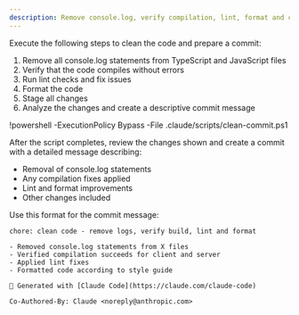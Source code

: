```yaml
---
description: Remove console.log, verify compilation, lint, format and create clean commit
---
```


Execute the following steps to clean the code and prepare a commit:

1. Remove all console.log statements from TypeScript and JavaScript files
2. Verify that the code compiles without errors
3. Run lint checks and fix issues
4. Format the code
5. Stage all changes
6. Analyze the changes and create a descriptive commit message

!powershell -ExecutionPolicy Bypass -File .claude/scripts/clean-commit.ps1

After the script completes, review the changes shown and create a commit with a detailed message describing:
- Removal of console.log statements
- Any compilation fixes applied
- Lint and format improvements
- Other changes included

Use this format for the commit message:
```
chore: clean code - remove logs, verify build, lint and format

- Removed console.log statements from X files
- Verified compilation succeeds for client and server
- Applied lint fixes
- Formatted code according to style guide

🤖 Generated with [Claude Code](https://claude.com/claude-code)

Co-Authored-By: Claude <noreply@anthropic.com>
```

